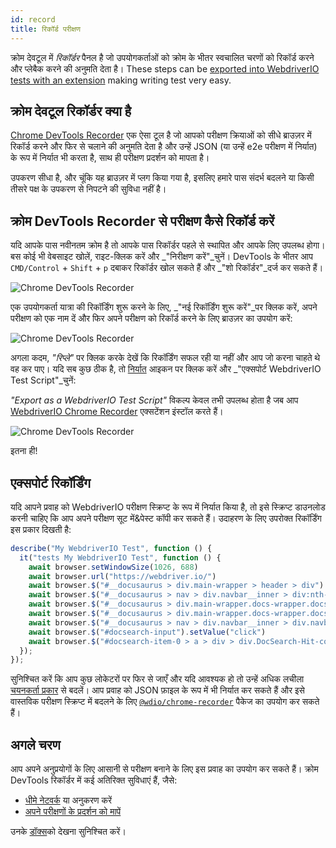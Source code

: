 ```yaml
---
id: record
title: रिकॉर्ड परीक्षण
---
```


क्रोम देवटूल में _रिकॉर्डर_ पैनल है जो उपयोगकर्ताओं को क्रोम के भीतर स्वचालित चरणों को रिकॉर्ड करने और प्लेबैक करने की अनुमति देता है। These steps can be [exported into WebdriverIO tests with an extension](https://chrome.google.com/webstore/detail/webdriverio-chrome-record/pllimkccefnbmghgcikpjkmmcadeddfn?hl=en) making writing test very easy.

## क्रोम देवटूल रिकॉर्डर क्या है

[Chrome DevTools Recorder](https://developer.chrome.com/docs/devtools/recorder/) एक ऐसा टूल है जो आपको परीक्षण क्रियाओं को सीधे ब्राउज़र में रिकॉर्ड करने और फिर से चलाने की अनुमति देता है और उन्हें JSON (या उन्हें e2e परीक्षण में निर्यात) के रूप में निर्यात भी करता है, साथ ही परीक्षण प्रदर्शन को मापता है।

उपकरण सीधा है, और चूंकि यह ब्राउज़र में प्लग किया गया है, इसलिए हमारे पास संदर्भ बदलने या किसी तीसरे पक्ष के उपकरण से निपटने की सुविधा नहीं है।

## क्रोम DevTools Recorder से परीक्षण कैसे रिकॉर्ड करें

यदि आपके पास नवीनतम क्रोम है तो आपके पास रिकॉर्डर पहले से स्थापित और आपके लिए उपलब्ध होगा। बस कोई भी वेबसाइट खोलें, राइट-क्लिक करें और _"निरीक्षण करें"_चुनें। DevTools के भीतर आप `CMD/Control` + `Shift` + `p` दबाकर रिकॉर्डर खोल सकते हैं और _"शो रिकॉर्डर"_दर्ज कर सकते हैं।

![Chrome DevTools Recorder](/img/recorder/recorder.png)

एक उपयोगकर्ता यात्रा की रिकॉर्डिंग शुरू करने के लिए, _"नई रिकॉर्डिंग शुरू करें"_पर क्लिक करें, अपने परीक्षण को एक नाम दें और फिर अपने परीक्षण को रिकॉर्ड करने के लिए ब्राउज़र का उपयोग करें:

![Chrome DevTools Recorder](/img/recorder/demo.gif)

अगला कदम, _"रिप्ले"_ पर क्लिक करके देखें कि रिकॉर्डिंग सफल रही या नहीं और आप जो करना चाहते थे वह कर पाए। यदि सब कुछ ठीक है, तो [निर्यात](https://developer.chrome.com/docs/devtools/recorder/reference/#recorder-extension) आइकन पर क्लिक करें और _"एक्सपोर्ट WebdriverIO Test Script"_चुनें:

_"Export as a WebdriverIO Test Script"_ विकल्प केवल तभी उपलब्ध होता है जब आप [WebdriverIO Chrome Recorder](https://chrome.google.com/webstore/detail/webdriverio-chrome-record/pllimkccefnbmghgcikpjkmmcadeddfn) एक्सटेंशन इंस्टॉल करते हैं।


![Chrome DevTools Recorder](/img/recorder/export.gif)

इतना ही!

## एक्सपोर्ट रिकॉर्डिंग

यदि आपने प्रवाह को WebdriverIO परीक्षण स्क्रिप्ट के रूप में निर्यात किया है, तो इसे स्क्रिप्ट डाउनलोड करनी चाहिए कि आप अपने परीक्षण सूट में&पेस्ट कॉपी कर सकते हैं। उदाहरण के लिए उपरोक्त रिकॉर्डिंग इस प्रकार दिखती है:

```ts
describe("My WebdriverIO Test", function () {
  it("tests My WebdriverIO Test", function () {
    await browser.setWindowSize(1026, 688)
    await browser.url("https://webdriver.io/")
    await browser.$("#__docusaurus > div.main-wrapper > header > div").click()
    await browser.$("#__docusaurus > nav > div.navbar__inner > div:nth-child(1) > a:nth-child(3)").click()rec
    await browser.$("#__docusaurus > div.main-wrapper.docs-wrapper.docs-doc-page > div > aside > div > nav > ul > li:nth-child(4) > div > a").click()
    await browser.$("#__docusaurus > div.main-wrapper.docs-wrapper.docs-doc-page > div > aside > div > nav > ul > li:nth-child(4) > ul > li:nth-child(2) > a").click()
    await browser.$("#__docusaurus > nav > div.navbar__inner > div.navbar__items.navbar__items--right > div.searchBox_qEbK > button > span.DocSearch-Button-Container > span").click()
    await browser.$("#docsearch-input").setValue("click")
    await browser.$("#docsearch-item-0 > a > div > div.DocSearch-Hit-content-wrapper > span").click()
  });
});
```

सुनिश्चित करें कि आप कुछ लोकेटरों पर फिर से जाएँ और यदि आवश्यक हो तो उन्हें अधिक लचीला [चयनकर्ता प्रकार](/docs/selectors) से बदलें। आप प्रवाह को JSON फ़ाइल के रूप में भी निर्यात कर सकते हैं और इसे वास्तविक परीक्षण स्क्रिप्ट में बदलने के लिए [`@wdio/chrome-recorder`](https://github.com/webdriverio/chrome-recorder) पैकेज का उपयोग कर सकते हैं।

## अगले चरण

आप अपने अनुप्रयोगों के लिए आसानी से परीक्षण बनाने के लिए इस प्रवाह का उपयोग कर सकते हैं। क्रोम DevTools रिकॉर्डर में कई अतिरिक्त सुविधाएं हैं, जैसे:

- [धीमे नेटवर्क](https://developer.chrome.com/docs/devtools/recorder/#simulate-slow-network) या अनुकरण करें
- [अपने परीक्षणों के प्रदर्शन को मापें](https://developer.chrome.com/docs/devtools/recorder/#measure)

उनके [डॉक्स](https://developer.chrome.com/docs/devtools/recorder)को देखना सुनिश्चित करें।
